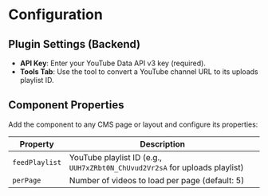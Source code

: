 # Configuration

## Plugin Settings (Backend)
- **API Key**: Enter your YouTube Data API v3 key (required).
- **Tools Tab**: Use the tool to convert a YouTube channel URL to its uploads playlist ID.

## Component Properties
Add the component to any CMS page or layout and configure its properties:

| Property       | Description                                                                 |
|--------------- |-----------------------------------------------------------------------------|
| `feedPlaylist` | YouTube playlist ID (e.g., `UUH7xZRbt0N_ChUvud2Vr2sA` for uploads playlist) |
| `perPage`      | Number of videos to load per page (default: 5)                              |

